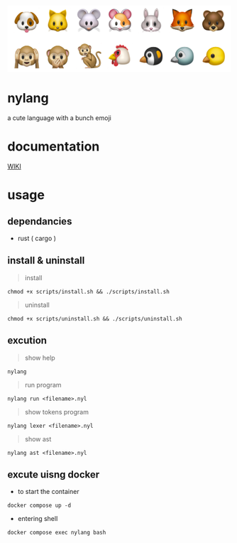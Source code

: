 ![](_img/emojis.png)

# nylang

a cute language with a bunch emoji

# documentation

[WIKI](https://github.com/jumang4423/nylang/wiki)

# usage

## dependancies

- rust ( cargo )

## install & uninstall

> install 

```
chmod +x scripts/install.sh && ./scripts/install.sh
```

> uninstall

```
chmod +x scripts/uninstall.sh && ./scripts/uninstall.sh
```

## excution

> show help

```
nylang
```

> run program

```
nylang run <filename>.nyl
```

> show tokens program

```
nylang lexer <filename>.nyl
```

> show ast

```
nylang ast <filename>.nyl
```

## excute uisng docker

- to start the container

```
docker compose up -d
```

- entering shell

```
docker compose exec nylang bash
```